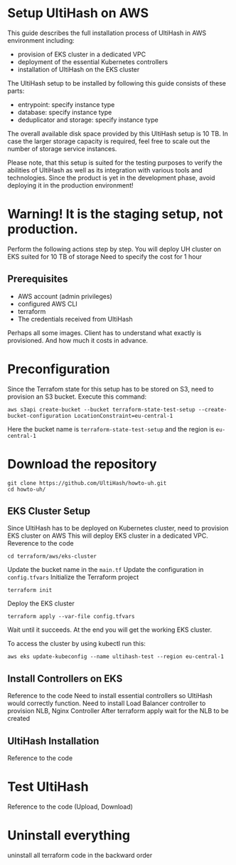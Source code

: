 # Setup UltiHash on AWS 
This guide describes the full installation process of UltiHash in AWS environment including: 
- provision of EKS cluster in a dedicated VPC
- deployment of the essential Kubernetes controllers
- installation of UltiHash on the EKS cluster 

The UltiHash setup to be installed by following this guide consists of these parts:
- entrypoint: specify instance type
- database: specify instance type
- deduplicator and storage: specify instance type

The overall available disk space provided by this UltiHash setup is 10 TB. In case the larger storage capacity is required, feel free to scale out the number of storage service instances.

Please note, that this setup is suited for the testing purposes to verify the abilities of UltiHash as well as its integration with various tools and technologies. Since the product is yet in the development phase, avoid deploying it in the production environment!

# Warning! It is the staging setup, not production.

Perform the following actions step by step. You will deploy UH cluster on EKS suited for 10 TB of storage
Need to specify the cost for 1 hour

## Prerequisites
- AWS account (admin privileges)
- configured AWS CLI
- terraform
- The credentials received from UltiHash

Perhaps all some images. Client has to understand what exactly is provisioned. And how much it costs in advance.

# Preconfiguration
Since the Terrafom state for this setup has to be stored on S3, need to provision an S3 bucket.
Execute this command:
```
aws s3api create-bucket --bucket terraform-state-test-setup --create-bucket-configuration LocationConstraint=eu-central-1
```
Here the bucket name is `terraform-state-test-setup` and the region is `eu-central-1`

# Download the repository
```
git clone https://github.com/UltiHash/howto-uh.git
cd howto-uh/
```

## EKS Cluster Setup
Since UltiHash has to be deployed on Kubernetes cluster, need to provision EKS cluster on AWS
This will deploy EKS cluster in a dedicated VPC.
Reverence to the code
```
cd terraform/aws/eks-cluster
```
Update the bucket name in the `main.tf`
Update the configuration in `config.tfvars`
Initialize the Terraform project
```
terraform init
```
Deploy the EKS cluster
```
terraform apply --var-file config.tfvars
```
Wait until it succeeds. At the end you will get the working EKS cluster.

To access the cluster by using kubectl run this:
```
aws eks update-kubeconfig --name ultihash-test --region eu-central-1
```

## Install Controllers on EKS
Reference to the code
Need to install essential controllers so UltiHash would correctly function.
Need to install Load Balancer controller to provision NLB, Nginx Controller
After terraform apply wait for the NLB to be created

## UltiHash Installation
Reference to the code

# Test UltiHash
Reference to the code (Upload, Download)

# Uninstall everything
uninstall all terraform code in the backward order